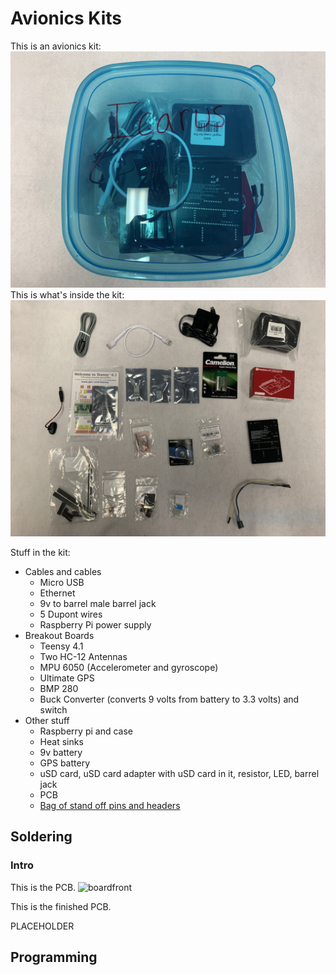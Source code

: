 # Avionics Kits
This is an avionics kit:
![alt text](photos/icaruskit.JPG)
This is what's inside the kit:
![alt text](photos/exview.JPG)

Stuff in the kit:

- Cables and cables
    - Micro USB 
    - Ethernet 
    - 9v to barrel male barrel jack
    - 5 Dupont wires
    - Raspberry Pi power supply
- Breakout Boards
    - Teensy 4.1
    - Two HC-12 Antennas
    - MPU 6050 (Accelerometer and gyroscope)
    - Ultimate GPS
    - BMP 280
    - Buck Converter (converts 9 volts from battery to 3.3 volts) and switch
- Other stuff
    - Raspberry pi and case
    - Heat sinks
    - 9v battery
    - GPS battery
    - uSD card, uSD card adapter with uSD card in it, resistor, LED, barrel jack
    - PCB
    - [Bag of stand off pins and headers](photos/parts/pins.JPG)

## Soldering

### Intro
This is the PCB.
![boardfront](photos/1.JPG)

This is the finished PCB.

PLACEHOLDER



## Programming